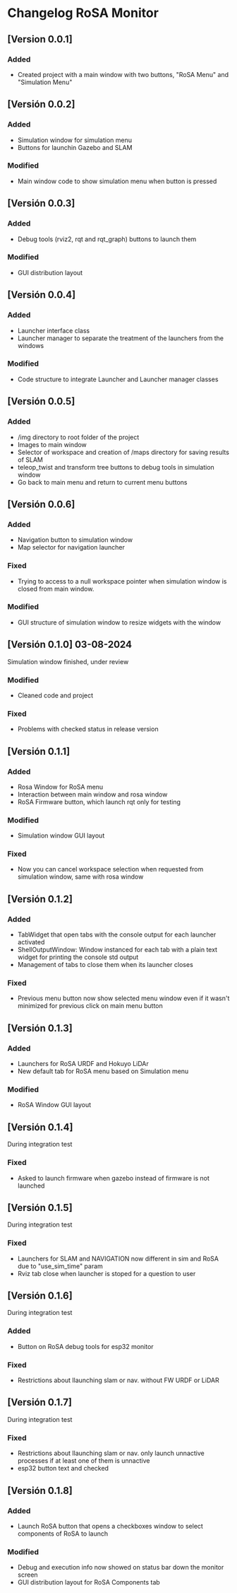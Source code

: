 # Changelog RoSA Monitor

## [Version 0.0.1]
### Added
- Created project with a main window with two buttons, "RoSA Menu" and "Simulation Menu"

## [Versión 0.0.2] 
### Added
- Simulation window for simulation menu
- Buttons for launchin Gazebo and SLAM

### Modified
- Main window code to show simulation menu when button is pressed

## [Versión 0.0.3]
### Added
- Debug tools (rviz2, rqt and rqt_graph) buttons to launch them
  
### Modified
- GUI distribution layout

## [Versión 0.0.4]
### Added
- Launcher interface class 
- Launcher manager to separate the treatment of the launchers from the windows
  
### Modified
- Code structure to integrate Launcher and Launcher manager classes

## [Versión 0.0.5]
### Added
- /img directory to root folder of the project
- Images to main window
- Selector of workspace and creation of /maps directory for saving results of SLAM
- teleop_twist and transform tree buttons to debug tools in simulation window
- Go back to main menu and return to current menu buttons

## [Versión 0.0.6]
### Added
- Navigation button to simulation window
- Map selector for navigation launcher

### Fixed
- Trying to access to a null workspace pointer when simulation window is closed from main window.
  
### Modified
- GUI structure of simulation window to resize widgets with the window

## [Versión 0.1.0] 03-08-2024
Simulation window finished, under review
  
### Modified
- Cleaned code and project

### Fixed
- Problems with checked status in release version

## [Versión 0.1.1] 

### Added
- Rosa Window for RoSA menu
- Interaction between main window and rosa window
- RoSA Firmware button, which launch rqt only for testing  

### Modified
- Simulation window GUI layout

### Fixed
- Now you can cancel workspace selection when requested from simulation window, same with rosa window
  
## [Versión 0.1.2] 

### Added
- TabWidget that open tabs with the console output for each launcher activated
- ShellOutputWindow: Window instanced for each tab with a plain text widget for printing the console std output
- Management of tabs to close them when its launcher closes

### Fixed
- Previous menu button now show selected menu window even if it wasn't minimized for previous click on main menu button

## [Versión 0.1.3] 

### Added
- Launchers for RoSA URDF and Hokuyo LiDAr
- New default tab for RoSA menu based on Simulation menu

### Modified
- RoSA Window GUI layout

## [Versión 0.1.4] 
During integration test

### Fixed
- Asked to launch firmware when gazebo instead of firmware is not launched

## [Versión 0.1.5] 
During integration test

### Fixed
- Launchers for SLAM and NAVIGATION now different in sim and RoSA due to "use_sim_time" param
- Rviz tab close when launcher is stoped for a question to user

## [Versión 0.1.6] 
During integration test

### Added
- Button on RoSA debug tools for esp32 monitor

### Fixed
- Restrictions about llaunching slam or nav. without FW URDF or LiDAR

## [Versión 0.1.7] 
During integration test

### Fixed
- Restrictions about llaunching slam or nav. only launch unnactive processes if at least one of them is unnactive
- esp32 button text and checked

## [Versión 0.1.8] 

### Added
- Launch RoSA button that opens a checkboxes window to select components of RoSA to launch

### Modified
- Debug and execution info now showed on status bar down the monitor screen
- GUI distribution layout for RoSA Components tab